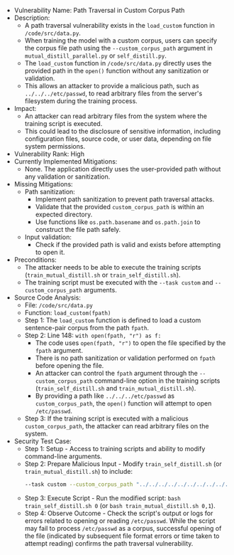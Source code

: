 - Vulnerability Name: Path Traversal in Custom Corpus Path
- Description:
    - A path traversal vulnerability exists in the `load_custom` function in `/code/src/data.py`.
    - When training the model with a custom corpus, users can specify the corpus file path using the `--custom_corpus_path` argument in `mutual_distill_parallel.py` or `self_distill.py`.
    - The `load_custom` function in `/code/src/data.py` directly uses the provided path in the `open()` function without any sanitization or validation.
    - This allows an attacker to provide a malicious path, such as `../../../etc/passwd`, to read arbitrary files from the server's filesystem during the training process.
- Impact:
    - An attacker can read arbitrary files from the system where the training script is executed.
    - This could lead to the disclosure of sensitive information, including configuration files, source code, or user data, depending on file system permissions.
- Vulnerability Rank: High
- Currently Implemented Mitigations:
    - None. The application directly uses the user-provided path without any validation or sanitization.
- Missing Mitigations:
    - Path sanitization:
        - Implement path sanitization to prevent path traversal attacks.
        - Validate that the provided `custom_corpus_path` is within an expected directory.
        - Use functions like `os.path.basename` and `os.path.join` to construct the file path safely.
    - Input validation:
        - Check if the provided path is valid and exists before attempting to open it.
- Preconditions:
    - The attacker needs to be able to execute the training scripts (`train_mutual_distill.sh` or `train_self_distill.sh`).
    - The training script must be executed with the `--task custom` and `--custom_corpus_path` arguments.
- Source Code Analysis:
    - File: `/code/src/data.py`
    - Function: `load_custom(fpath)`
    - Step 1: The `load_custom` function is defined to load a custom sentence-pair corpus from the path `fpath`.
    - Step 2: Line 148: `with open(fpath, "r") as f:`
        - The code uses `open(fpath, "r")` to open the file specified by the `fpath` argument.
        - There is no path sanitization or validation performed on `fpath` before opening the file.
        - An attacker can control the `fpath` argument through the `--custom_corpus_path` command-line option in the training scripts (`train_self_distill.sh` and `train_mutual_distill.sh`).
        - By providing a path like `../../../etc/passwd` as `custom_corpus_path`, the `open()` function will attempt to open `/etc/passwd`.
    - Step 3: If the training script is executed with a malicious `custom_corpus_path`, the attacker can read arbitrary files on the system.
- Security Test Case:
    - Step 1: Setup - Access to training scripts and ability to modify command-line arguments.
    - Step 2: Prepare Malicious Input - Modify `train_self_distill.sh` (or `train_mutual_distill.sh`) to include:
        ```bash
        --task custom --custom_corpus_path "../../../../../../../../../../../../../../../../../../../../../etc/passwd"
        ```
    - Step 3: Execute Script - Run the modified script: `bash train_self_distill.sh 0` (or `bash train_mutual_distill.sh 0,1`).
    - Step 4: Observe Outcome - Check the script's output or logs for errors related to opening or reading `/etc/passwd`. While the script may fail to process `/etc/passwd` as a corpus, successful opening of the file (indicated by subsequent file format errors or time taken to attempt reading) confirms the path traversal vulnerability.